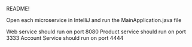 README!

Open each microservice in IntelliJ and run the MainApplication.java file

Web service should run on port 8080
Product service should run on port 3333
Account Service should run on port 4444